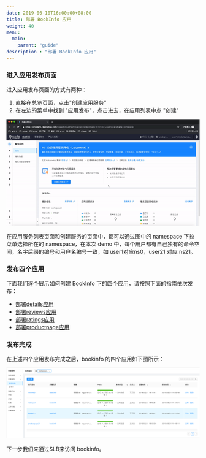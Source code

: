 ```yaml
---
date: 2019-06-10T16:00:00+08:00
title: 部署 BookInfo 应用
weight: 40
menu:
  main:
    parent: "guide"
description : "部署 BookInfo 应用"
---
```



### 进入应用发布页面

进入应用发布页面的方式有两种：

1. 直接在总览页面，点击"创建应用服务"
2. 在左边的菜单中找到 "应用发布"，点击进去，在应用列表中点 "创建"

![](images/bookinfo/create-menu.gif)

在应用服务列表页面和创建服务的页面中，都可以通过图中的 namespace 下拉菜单选择所在的 namespace，在本次 demo 中，每个用户都有自己独有的命令空间，名字后缀的编号和用户名编号一致，如 user1对应ns0，user21 对应 ns21。

### 发布四个应用

下面我们逐个展示如何创建 BookInfo 下的四个应用，请按照下面的指南依次发布：

- [部署details应用](bookinfo-details.html)
- [部署reviews应用](bookinfo-reviews.html)
- [部署ratings应用](bookinfo-ratings.html)
- [部署productpage应用](bookinfo-productpage.html)

### 发布完成

在上述四个应用发布完成之后，bookinfo 的四个应用如下图所示：

![](images/bookinfo/all-services.png)

下一步我们来通过SLB来访问 bookinfo。